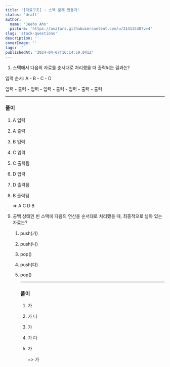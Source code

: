 ```yaml
---
title: '[자료구조] - 스택 문제 만들기'
status: 'draft'
author:
  name: 'Jeeho Ahn'
  picture: 'https://avatars.githubusercontent.com/u/31413538?v=4'
slug: 'stack-questions'
description: ''
coverImage: ''
tags: ''
publishedAt: '2024-04-07T16:14:59.041Z'
---
```


1. 스택에서 다음의 자료를 순서대로 처리했을 때 출력되는 결과는?

입력 순서: A - B - C - D

입력 - 출력 - 입력 - 입력 - 출력 - 입력 - 출력 - 출력

---

### 풀이

1. A 입력
2. A 출력
3. B 입력
4. C 입력
5. C 출력됨
6. D 입력
7. D 출력됨
8. B 출력됨

   =&gt; A C D B

1. 공백 상태인 빈 스택에 다음의 연산을 순서대로 처리했을 때, 최종적으로 남아 있는 자료는?
   1. push(가)
   2. push(나)
   3. pop()
   4. push(다)
   5. pop()

      ---

      ### 풀이
      1. 가
      2. 가 나
      3. 가
      4. 가 다
      5. 가

         =&gt; 가